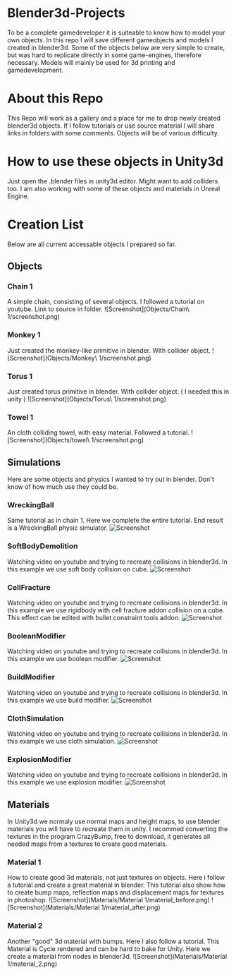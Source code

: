 # Blender3d-Projects

To be a complete gamedeveloper it is suiteable to know how to model your own objects.
In this repo I will save different gameobjects and models I created in blender3d.
Some of the objects below are very simple to create, but was hard to replicate
directly in some game-engines, therefore necessary. Models will mainly be used for
3d printing and gamedevelopment.

# About this Repo
This Repo will work as a gallery and a place for me to drop newly created blender3d objects.
If I follow tutorials or use source material I will share links in folders with some comments.
Objects will be of various difficulty.

# How to use these objects in Unity3d
Just open the .blender files in unity3d editor. Might want to add colliders too.
I am also working with some of these objects and materials in Unreal Engine.

# Creation List
Below are all current accessable objects I prepared so far.

## Objects
### Chain 1
A simple chain, consisting of several objects.
I followed a tutorial on youtube.
Link to source in folder.
![Screenshot](Objects/Chain\ 1/screenshot.png)

### Monkey 1
Just created the monkey-like primitive in blender.
With collider object.
![Screenshot](Objects/Monkey\ 1/screenshot.png)

### Torus 1
Just created torus primitive in blender.
With collider object. ( I needed this in unity )
![Screenshot](Objects/Torus\ 1/screenshot.png)

### Towel 1
An cloth colliding towel, with easy material.
Followed a tutorial.
![Screenshot](Objects/towel\ 1/screenshot.png)

## Simulations
Here are some objects and physics I wanted to try out in blender.
Don't know of how much use they could be.

### WreckingBall
Same tutorial as in chain 1. Here we complete the entire tutorial.
End result is a WreckingBall physic simulator.
![Screenshot](Simulations/WreckingBall/screenshot.png)

### SoftBodyDemolition
Watching video on youtube and trying to recreate collisions in blender3d.
In this example we use soft body collision on cube.
![Screenshot](Simulations/SoftBodyDemolition/screenshot.png)

### CellFracture
Watching video on youtube and trying to recreate collisions in blender3d.
In this example we use rigidbody with cell fracture addon collision on a cube.
This effect can be edited with bullet constraint tools addon.
![Screenshot](Simulations/CellFracture/screenshot.png)

### BooleanModifier
Watching video on youtube and trying to recreate collisions in blender3d.
In this example we use boolean modifier.
![Screenshot](Simulations/BooleanModifier/screenshot.png)

### BuildModifier
Watching video on youtube and trying to recreate collisions in blender3d.
In this example we use build modifier.
![Screenshot](Simulations/BuildModifier/screenshot.png)

### ClothSimulation
Watching video on youtube and trying to recreate collisions in blender3d.
In this example we use cloth simulation.
![Screenshot](Simulations/ClothSimulation/screenshot.png)

### ExplosionModifier
Watching video on youtube and trying to recreate collisions in blender3d.
In this example we use explosion modifier.
![Screenshot](Simulations/ExplosionModifier/screenshot.png)





## Materials
In Unity3d we normaly use normal maps and height maps, to use blender materials
you will have to recreate them in unity. I recommed converting the textures in
the program CrazyBump, free to download, it generates all needed maps from a textures
 to create good materials.

### Material 1
How to create good 3d materials, not just textures on objects.
Here i follow a tutorial and create a great material in blender.
This tutorial also show how to create bump maps, reflection maps and displacement maps for textures in photoshop.
![Screenshot](Materials/Material 1/material_before.png)
![Screenshot](Materials/Material 1/material_after.png)

### Material 2
Another "good" 3d material with bumps. Here I also follow a tutorial.
This Material is Cycle rendered and can be hard to bake for Unity.
Here we create a material from nodes in blender3d.
![Screenshot](Materials/Material 1/material_2.png)
